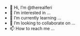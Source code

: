 - 👋 Hi, I’m @therealferi
- 👀 I’m interested in ...
- 🌱 I’m currently learning ...
- 💞️ I’m looking to collaborate on ...
- 📫 How to reach me ...

<!---
therealferi/therealferi is a ✨ special ✨ repository because its `README.md` (this file) appears on your GitHub profile.
You can click the Preview link to take a look at your changes.
--->

